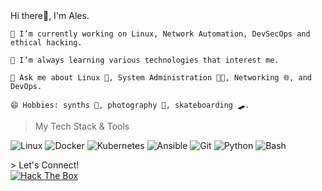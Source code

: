 <div align="left">
Hi there👋, I'm Ales.
</div>

    🔭 I’m currently working on Linux, Network Automation, DevSecOps and ethical hacking.

    🌱 I’m always learning various technologies that interest me.

    💬 Ask me about Linux 🐧, System Administration 👨‍💻, Networking 🌐, and DevOps.

    😄 Hobbies: synths 🎹, photography 📸, skateboarding 🛹.

> My Tech Stack & Tools

<p align="left">
<img src="https://img.shields.io/badge/Linux-FCC624?style=for-the-badge&logo=linux&logoColor=black" alt="Linux"/>
<img src="https://img.shields.io/badge/Docker-2496ED?style=for-the-badge&logo=docker&logoColor=white" alt="Docker"/>
<img src="https://img.shields.io/badge/Kubernetes-326CE5?style=for-the-badge&logo=kubernetes&logoColor=white" alt="Kubernetes"/>
<img src="https://img.shields.io/badge/Ansible-EE0000?style=for-the-badge&logo=ansible&logoColor=white" alt="Ansible"/>
<img src="https://img.shields.io/badge/Git-F05032?style=for-the-badge&logo=git&logoColor=white" alt="Git"/>
<img src="https://img.shields.io/badge/Python-3776AB?style=for-the-badge&logo=python&logoColor=white" alt="Python"/>
<img src="https://img.shields.io/badge/Bash-4EAA25?style=for-the-badge&logo=GNU%20Bash&logoColor=white" alt="Bash"/>
</p>
> Let's Connect!
<div
        <div class="badge-container">
            <a href="https://app.hackthebox.com/profile/2276914" target="_blank">
                <img src="https://img.shields.io/badge/View_HTB_Profile-00D26A?style=for-the-badge&logo=hackthebox&logoColor=white" alt="Hack The Box"/>
            </a>
            
